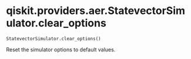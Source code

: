 # qiskit.providers.aer.StatevectorSimulator.clear\_options

`StatevectorSimulator.clear_options()`

Reset the simulator options to default values.
